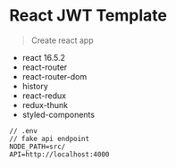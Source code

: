 React JWT Template
==

> Create react app

* react 16.5.2   
* react-router
* react-router-dom
* history
* react-redux
* redux-thunk
* styled-components

```
// .env
// fake api endpoint
NODE_PATH=src/
API=http://localhost:4000
```
